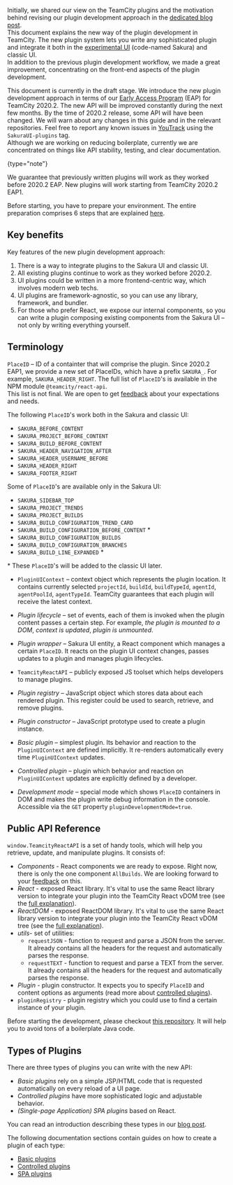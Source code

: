 [//]: # (title: Front-End Extensions)
[//]: # (auxiliary-id: Front-End+Extensions.html)

Initially, we shared our view on the TeamCity plugins and the motivation behind revising our plugin development approach in the [dedicated blog post]().   
This document explains the new way of the plugin development in TeamCity. The new plugin system lets you write any sophisticated plugin and integrate it both in the [experimental UI](https://www.jetbrains.com/help/teamcity/teamcity-experimental-ui.html) (code-named Sakura) and classic UI.   
In addition to the previous plugin development workflow, we made a great improvement, concentrating on the front-end aspects of the plugin development.

>
This document is currently in the draft stage. We introduce the new plugin development approach in terms of our [Early Access Program](https://confluence.jetbrains.com/display/TW/TeamCity+EAP) (EAP) for TeamCity 2020.2. The new API will be improved constantly during the next few months. By the time of 2020.2 release, some API will have been changed. We will warn about any changes in this guide and in the relevant repositories. Feel free to report any known issues in [YouTrack](https://youtrack.jetbrains.com/issues/TW?q=tag:%20SakuraUI-Plugins%20) using the `SakuraUI-plugins` tag.   
Although we are working on reducing boilerplate, currently we are concentrated on things like API stability, testing, and clear documentation.
>
{type="note"}

We guarantee that previously written plugins will work as they worked before 2020.2 EAP. New plugins will work starting from TeamCity 2020.2 EAP1.

Before starting, you have to prepare your environment. The entire preparation comprises 6 steps that are explained [here](getting-started-with-plugin-development.md).

## Key benefits

Key features of the new plugin development approach:
1. There is a way to integrate plugins to the Sakura UI and classic UI.
2. All existing plugins continue to work as they worked before 2020.2.
3. UI plugins could be written in a more frontend-centric way, which involves modern web techs.
4. UI plugins are framework-agnostic, so you can use any library, framework, and bundler.
5. For those who prefer React, we expose our internal components, so you can write a plugin composing existing components from the Sakura UI – not only by writing everything yourself.

## Terminology

`PlaceID` – ID of a containter that will comprise the plugin. Since 2020.2 EAP1, we provide a new set of PlaceIDs, which have a prefix `SAKURA_`. For example, `SAKURA_HEADER_RIGHT`. The full list of `PlaceID`'s is available in the NPM module `@teamcity/react-api`.   
This list is not final. We are open to get [feedback](https://confluence.jetbrains.com/display/TW/Feedback) about your expectations and needs.

The following `PlaceID`'s work both in the Sakura and classic UI:
* `SAKURA_BEFORE_CONTENT`
* `SAKURA_PROJECT_BEFORE_CONTENT`
* `SAKURA_BUILD_BEFORE_CONTENT`
* `SAKURA_HEADER_NAVIGATION_AFTER`
* `SAKURA_HEADER_USERNAME_BEFORE`
* `SAKURA_HEADER_RIGHT`
* `SAKURA_FOOTER_RIGHT`

Some of `PlaceID`'s are available only in the Sakura UI:
* `SAKURA_SIDEBAR_TOP`
* `SAKURA_PROJECT_TRENDS`
* `SAKURA_PROJECT_BUILDS`
* `SAKURA_BUILD_CONFIGURATION_TREND_CARD`
* `SAKURA_BUILD_CONFIGURATION_BEFORE_CONTENT` \*
* `SAKURA_BUILD_CONFIGURATION_BUILDS`
* `SAKURA_BUILD_CONFIGURATION_BRANCHES`
* `SAKURA_BUILD_LINE_EXPANDED` \*

\* These `PlaceID`'s will be added to the classic UI later.

* `PluginUIContext` – context object which represents the plugin location. It contains currently selected `projectId`, `buildId`, `buildTypeId`, `agentId`, `agentPoolId`, `agentTypeId`. TeamCity guarantees that each plugin will receive the latest context.

* _Plugin lifecycle_ – set of events, each of them is invoked when the plugin content passes a certain step. For example, _the plugin is mounted to a DOM_, _context is updated_, _plugin is unmounted_.

* _Plugin wrapper_ – Sakura UI entity, a React component which manages a certain `PlaceID`. It reacts on the plugin UI context changes, passes updates to a plugin and manages plugin lifecycles.

* `TeamсityReactAPI` – publicly exposed JS toolset which helps developers to manage plugins.

* _Plugin registry_ – JavaScript object which stores data about each rendered plugin. This register could be used to search, retrieve, and remove plugins.

* _Plugin constructor_ – JavaScript prototype used to create a plugin instance.

* _Basic plugin_ – simplest plugin. Its behavior and reaction to the `PluginUIContext` are defined implicitly. It re-renders automatically every time `PluginUIContext` updates.

* _Controlled plugin_ – plugin which behavior and reaction on `PluginUIContext` updates are explicitly defined by a developer.

* _Development mode_ – special mode which shows `PlaceID` containers in DOM and makes the plugin write debug information in the console. Accessible via the `GET` property `pluginDevelopmentMode=true`.

## Public API Reference

`window.TeamcityReactAPI` is a set of handy tools, which will help you retrieve, update, and manipulate plugins. It consists of:

* _Components_ - React components we are ready to expose. Right now, there is only the one component `AllBuilds`. We are looking forward to your [feedback](https://confluence.jetbrains.com/display/TW/Feedback) on this.
* _React_ - exposed React library. It's vital to use the same React library version to integrate your plugin into the TeamCity React vDOM tree (see the [full explanation](spa-ui-plugins.md)).
* _ReactDOM_ - exposed ReactDOM library. It's vital to use the same React library version to integrate your plugin into the TeamCity React vDOM tree (see the [full explanation](spa-ui-plugins.md)).
* _utils_- set of utilities:
  * `requestJSON` - function to request and parse a JSON from the server. It already contains all the headers for the request and automatically parses the response.
  * `requestTEXT` - function to request and parse a TEXT from the server. It already contains all the headers for the request and automatically parses the response.
* _Plugin_ - plugin constructor. It expects you to specify `PlaceID` and content options as arguments (read more about [controlled plugins](controlled-ui-plugins.md)).
* `pluginRegistry` - plugin registry which you could use to find a certain instance of your plugin.

Before starting the development, please checkout [this repository](https://github.com/JetBrains/teamcity-sakura-ui-plugins). It will help you to avoid tons of a boilerplate Java code.

## Types of Plugins

There are three types of plugins you can write with the new API:
* _Basic plugins_ rely on a simple JSP/HTML code that is requested automatically on every reload of a UI page.
* _Controlled plugins_ have more sophisticated logic and adjustable behavior. 
* _(Single-page Application) SPA plugins_ based on React.

You can read an introduction describing these types in our [blog post]().

The following documentation sections contain guides on how to create a plugin of each type:

* [Basic plugins](basic-ui-plugins.md)
* [Controlled plugins](controlled-ui-plugins.md)
* [SPA plugins](spa-ui-plugins.md)